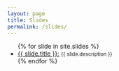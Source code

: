 ```yaml
---
layout: page
title: Slides
permalink: /slides/
---
```


<ul>
{% for slide in site.slides %}
    <li>
        <a class="slide-entry" href="{{ slide.url }}" target="_slides">{{ slide.title }}:</a>
        <small>{{ slide.description }}</small>
    </li>
{% endfor %}
</ul>